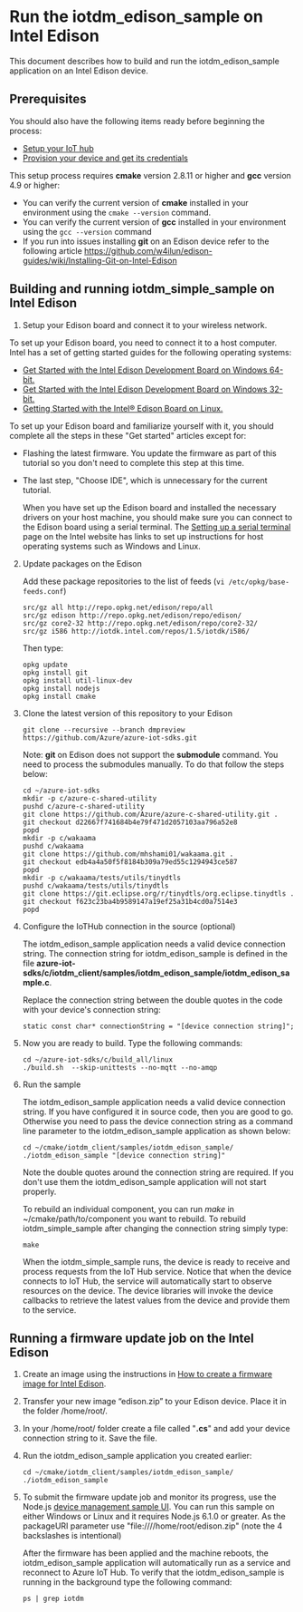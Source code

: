 # Run the iotdm\_edison\_sample on Intel Edison

This document describes how to build and run the iotdm\_edison\_sample application on an Intel Edison device.

## Prerequisites

You should also have the following items ready before beginning the process:

-   [Setup your IoT hub]
-   [Provision your device and get its credentials]

This setup process requires **cmake** version 2.8.11 or higher and **gcc** version 4.9 or higher:

-   You can verify the current version of **cmake** installed in your environment using the `cmake --version` command.
-   You can verify the current version of **gcc** installed in your environment using the `gcc --version` command
-   If you run into issues installing **git** on an Edison device refer to the following article <https://github.com/w4ilun/edison-guides/wiki/Installing-Git-on-Intel-Edison>

## Building and running iotdm\_simple\_sample on Intel Edison

1. Setup your Edison board and connect it to your wireless network.

  To set up your Edison board, you need to connect it to a host computer. Intel has a set of getting started guides for the following operating systems:

 -   [Get Started with the Intel Edison Development Board on Windows 64-bit.](https://software.intel.com/get-started-edison-windows)
 -   [Get Started with the Intel Edison Development Board on Windows 32-bit.](https://software.intel.com/get-started-edison-windows-32)
 -   [Getting Started with the Intel® Edison Board on Linux.](https://software.intel.com/get-started-edison-linux)

  To set up your Edison board and familiarize yourself with it, you should complete all the steps in these "Get started" articles except for:

 -  Flashing the latest firmware. You update the firmware as part of this tutorial so you don't need to complete this step at this time.
 - The last step, "Choose IDE", which is unnecessary for the current tutorial.

   When you have set up the Edison board and installed the necessary drivers on your host machine, you should make sure you can connect to the Edison board using a serial terminal. The [Setting up a serial terminal](https://software.intel.com/setting-up-serial-terminal-intel-edison-board) page on the Intel website has links to set up instructions for host operating systems such as Windows and Linux.


2. Update packages on the Edison

    Add these package repositories to the list of feeds (`vi /etc/opkg/base-feeds.conf`)

    ```
    src/gz all http://repo.opkg.net/edison/repo/all
    src/gz edison http://repo.opkg.net/edison/repo/edison/
    src/gz core2-32 http://repo.opkg.net/edison/repo/core2-32/
    src/gz i586 http://iotdk.intel.com/repos/1.5/iotdk/i586/
    ```

    Then type:
    ```
    opkg update
    opkg install git
    opkg install util-linux-dev
    opkg install nodejs
    opkg install cmake
    ```

2.  Clone the latest version of this repository to your Edison

    ```
    git clone --recursive --branch dmpreview https://github.com/Azure/azure-iot-sdks.git
    ```

    Note: **git** on Edison does not support the **submodule** command. You need to process the submodules manually. To do that follow the steps below:

    ```
    cd ~/azure-iot-sdks
    mkdir -p c/azure-c-shared-utility
    pushd c/azure-c-shared-utility
    git clone https://github.com/Azure/azure-c-shared-utility.git .
    git checkout d22667f741684b4e79f471d2057103aa796a52e8
    popd
    mkdir -p c/wakaama
    pushd c/wakaama
    git clone https://github.com/mhshami01/wakaama.git .
    git checkout edb4a4a50f5f8184b309a79ed55c1294943ce587
    popd
    mkdir -p c/wakaama/tests/utils/tinydtls
    pushd c/wakaama/tests/utils/tinydtls
    git clone https://git.eclipse.org/r/tinydtls/org.eclipse.tinydtls .
    git checkout f623c23ba4b9589147a19ef25a31b4cd0a7514e3
    popd
    ```

3.  Configure the IoTHub connection in the source (optional)

    The iotdm\_edison\_sample application needs a valid device connection string. The connection string for iotdm\_edison\_sample is defined in the file **azure-iot-sdks/c/iotdm\_client/samples/iotdm\_edison\_sample/iotdm\_edison\_sample.c**.

    Replace the connection string between the double quotes in the code with your device's connection string:

    ```
    static const char* connectionString = "[device connection string]";
    ```

4.  Now you are ready to build. Type the following commands:

    ```
    cd ~/azure-iot-sdks/c/build_all/linux
    ./build.sh  --skip-unittests --no-mqtt --no-amqp 
    ```

5.  Run the sample

    The iotdm\_edison\_sample application needs a valid device connection string. If you have configured it in source code, then you are good to go. Otherwise you need to pass the device connection string as a command line parameter to the iotdm\_edison\_sample application as shown below:

    ```
    cd ~/cmake/iotdm_client/samples/iotdm_edison_sample/
    ./iotdm_edison_sample "[device connection string]"
    ```

    Note the double quotes around the connection string are required. If you don't use them the iotdm\_edison\_sample application will not start properly.

    To rebuild an individual component, you can run *make* in ~/cmake/path/to/component you want to rebuild. To rebuild iotdm_simple_sample after changing the connection string simply type:

    ```
    make
    ```    
    When the iotdm\_simple\_sample runs, the device is ready to receive and process requests from the IoT Hub service. Notice that when the device connects to IoT Hub, the service will automatically start to observe resources on the device. The device libraries will invoke the device callbacks to retrieve the latest values from the device and provide them to the service.


## Running a firmware update job on the Intel Edison

1.  Create an image using the instructions in [How to create a firmware image for Intel Edison](https://github.com/Azure/azure-iot-sdks/blob/dmpreview/c/iotdm_client/samples/iotdm_edison_sample/how_to_create_an_image_for_Intel_Edison.md).

2.  Transfer your new image “edison.zip” to your Edison device. Place it in the folder /home/root/.

3.  In your /home/root/ folder create a file called "**.cs**" and add your device connection string to it. Save the file.

4.  Run the iotdm\_edison\_sample application you created earlier:

    ```
    cd ~/cmake/iotdm_client/samples/iotdm_edison_sample/
    ./iotdm_edison_sample
    ```    

5. To submit the firmware update job and monitor its progress, use the Node.js [device management sample UI](https://acom-sandbox.azurewebsites.net/en-us/documentation/articles/iot-hub-device-management-ui-sample/). You can run this sample on either Windows or Linux and it requires Node.js 6.1.0 or greater. As the packageURI parameter use "file:////home/root/edison.zip" (note the 4 backslashes is intentional)

    After the firmware has been applied and the machine reboots, the iotdm\_edison\_sample application will automatically run as a service and reconnect to Azure IoT Hub. To verify that the iotdm\_edison\_sample is running in the background type the following command:

    ```
    ps | grep iotdm
    ```

[Setup your IoT hub]: https://github.com/Azure/azure-iot-sdks/blob/master/doc/setup_iothub.md
[Provision your device and get its credentials]: https://github.com/Azure/azure-iot-sdks/blob/master/doc/manage_iot_hub.md
